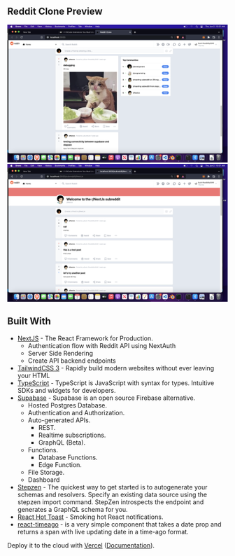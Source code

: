 ## Reddit Clone Preview
![alt text](./images/demo1.png) 
![alt text](./images/demo2.png)

## Built With

- [NextJS](https://nextjs.org/) - The React Framework
  for Production.
  - Authentication flow with Reddit API using NextAuth
  - Server Side Rendering
  - Create API backend endpoints
- [TailwindCSS 3](https://tailwindcss.com/) - Rapidly build modern websites without ever leaving your HTML
- [TypeScript](https://www.typescriptlang.org/) - TypeScript is JavaScript with syntax for types.
  Intuitive SDKs and widgets for developers.
- [Supabase](https://www.supabase.com/) - Supabase is an open source Firebase alternative.
  - Hosted Postgres Database. 
  - Authentication and Authorization. 
  - Auto-generated APIs.
    - REST. 
    - Realtime subscriptions. 
    - GraphQL (Beta). 
  - Functions.
    - Database Functions. 
    - Edge Function. 
  - File Storage. 
  - Dashboard
- [Stepzen](https://www.stepzen.com/) - The quickest way to get started is to autogenerate your schemas and resolvers. Specify an existing data source using the stepzen import command. StepZen introspects the endpoint and generates a GraphQL schema for you.
- [React Hot Toast](https://react-hot-toast.com/) - Smoking hot React notifications.
- [react-timeago](https://www.npmjs.com/package/react-timeago) - is a very simple component that takes a date prop and returns a span with live updating date in a time-ago format.
  <br>

Deploy it to the cloud with [Vercel](https://vercel.com/new?utm_source=github&utm_medium=readme&utm_campaign=next-example) ([Documentation](https://nextjs.org/docs/deployment)).

